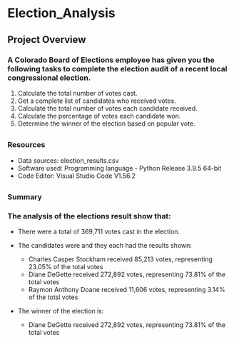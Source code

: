 # Election_Analysis

## Project Overview

### A Colorado Board of Elections employee has given you the following tasks to complete the election audit of a recent local congressional election.

1. Calculate the total number of votes cast.
2. Get a complete list of candidates who received votes.
3. Calculate the total number of votes each candidate received.
4. Calculate the percentage of votes each candidate won.
5. Determine the winner of the election based on popular vote.

##
### Resources
- Data sources: election_results.csv
- Software used: Programming language - Python Release 3.9.5 64-bit
- Code Editor: Visual Studio Code V1.56.2


##
### Summary
### The analysis of the elections result show that:

- There were a total of 369,711 votes cast in the election.

- The candidates were and they each had the results shown:
     - Charles Casper Stockham received 85,213 votes, representing 23.05% of the total votes
     - Diane DeGette received 272,892 votes, representing 73.81% of the total votes
     - Raymon Anthony Doane received 11,606 votes, representing 3.14% of the totsl votes

- The winner of the election is:
     - Diane DeGette received 272,892 votes, representing 73.81% of the total votes

